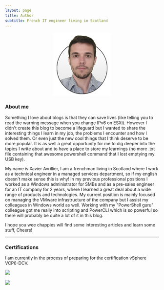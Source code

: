 ```yaml
---
layout: page
title: Author
subtitle: French IT engineer living in Scotland
---
```

<p align="center"><img src="/img/photo.png"/></p>  

### About me  
Something I love about blogs is that they can save lives (like telling you to read the warning message when you change IPv6 on ESXi). However I didn't create this blog to become a lifeguard but I wanted to share the interesting things I learn in my job, the problems I encounter and how I solved them. Or even just the new cool things that I think deserve to be more popular. It is as well a great opportunity for me to dig deeper into the topics I write about and to have a place to store my learnings (no more .txt file containing that awesome powershell command that I lost emptying my USB key).

My name is Xavier Avrillier, I am a frenchman living in Scotland where I work as a technical engineer in a managed services department, so if my english doesn't make sense this is why!
In my previous professional positions I worked as a Windows administrator for SMBs and as a pre-sales engineer for an IT company for 2 years, where I learned a great deal about a wide range of products and technologies. My current position is mainly focused on managing the VMware infrastructure of the company but I assist my colleagues in Windows world as well. Working with my "PowerShell guru" colleague got me really into scripting and PowerCLI which is so powerful so there will probably be quite a lot of it in this blog.

I hope you wee chappies will find some interesting articles and learn some stuff, Cheers!

----------

### Certifications  
I am currently in the process of preparing for the certification vSphere VCP6-DCV.  

[![]({{site.baseurl}}/img/vcadcv.jpg)]({{site.baseurl}}/img/vcadcvdiplome.jpg)  

![]({{site.baseurl}}/img/ccnpswroute.jpg)
